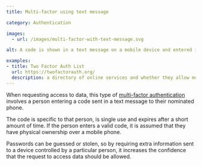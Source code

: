 ```yaml
---
title: Multi-factor using text message

category: Authentication

images:
  - url: /images/multi-factor-with-text-message.svg

alt: A code is shown in a text message on a mobile device and entered into a computer at the same time.

examples:
- title: Two Factor Auth List
  url: https://twofactorauth.org/
  description: a directory of online services and whether they allow multi-factor authentication
---
```


When requesting access to data, this type of [multi-factor authentication](https://en.wikipedia.org/wiki/Multi-factor_authentication) involves a person entering a code sent in a text message to their nominated phone.

The code is specific to that person, is single use and expires after a short amount of time. If the person enters a valid code, it is assumed that they have physical ownership over a mobile phone.

Passwords can be guessed or stolen, so by requiring extra information sent to a device controlled by a particular person, it increases the confidence that the request to access data should be allowed.
